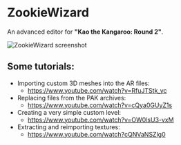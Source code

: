 # ZookieWizard
An advanced editor for **"Kao the Kangaroo: Round 2"**.

![ZookieWizard screenshot](https://i.imgur.com/Ey7ji7X.png)

## Some tutorials:
 * Importing custom 3D meshes into the AR files:
   * https://www.youtube.com/watch?v=RfuJTStk_yc
 * Replacing files from the PAK archives:
   * https://www.youtube.com/watch?v=cQya0GUyZ1s
 * Creating a very simple custom level:
   * https://www.youtube.com/watch?v=OW0lsU3-vxM
 * Extracting and reimporting textures:
   * https://www.youtube.com/watch?cQNVaNSZlg0
 